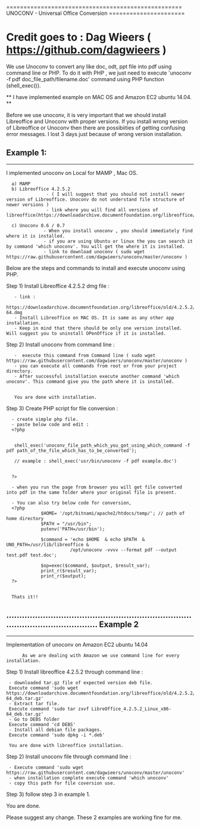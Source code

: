 

=================================================== UNOCONV - Universal Office Conversion ======================

Credit goes to : Dag Wieers ( https://github.com/dagwieers )
================================================================================================================

We use Unoconv to convert any like doc, odt, ppt file into pdf using command line or PHP. 
To do it with PHP , we just need to execute 'unoconv -f pdf doc_file_path/filename.doc' command using PHP function (shell_exec()).


 ** I have implemented example on MAC OS and Amazon EC2 ubuntu 14.04. ** 

Before we use unoconv, it is very important that we should install Libreoffice and Unoconv with proper versions.
If you install wrong version of Libreoffice or Unoconv then there are possibiities of getting confusing error messages. 
I lost 3 days just because of wrong version installation.

Example 1:
----------
---------------------------------------

I implemented unoconv on Local for MAMP , Mac OS.
 
      a) MAMP
      b) Libreoffice 4.2.5.2 
                   - ( I will suggest that you should not install newer version of Libreoffice. Unoconv do not understand file structure of newer versions )
                   - link where you will find all versions of libreoffice(https://downloadarchive.documentfoundation.org/libreoffice/old/)

      c) Unoconv 0.6 / 0.7
                  - When you install unoconv , you should immediately find where it is installed.
                  - if you are using Ubuntu or linux the you can search it by command 'which unoconv'. You will get the where it is installed.
                  - link to download unoconv ( sudo wget https://raw.githubusercontent.com/dagwieers/unoconv/master/unoconv )

Below are the steps and commands to install and execute unoconv using PHP.

Step 1) Install Libreoffice 4.2.5.2 dmg file :

       - link : 
              https://downloadarchive.documentfoundation.org/libreoffice/old/4.2.5.2/mac/x86_64/LibreOffice_4.2.5.2_MacOS_x86-64.dmg
       - Install Libreoffice on MAC OS. It is same as any other app installation.
       - Keep in mind that there should be only one version installed. Will suggest you to uninstall OPenOffice if it is installed.

Step 2) Install unoconv from command line :

       -  execute this command from Command line ( sudo wget https://raw.githubusercontent.com/dagwieers/unoconv/master/unoconv ) 
       - you can execute all commands from root or from your project directory. 
       - After successful installation execute another command 'which unoconv'. This command give you the path where it is installed.


       You are done with installation.

Step 3) Create PHP script for file conversion :

      - create simple php file.
      - paste below code and edit :
      <?php
       

       shell_exec('unoconv_file_path_which_you_got_using_which_command -f pdf path_of_the_file_which_has_to_be_converted');

       // example : shell_exec('usr/bin/unoconv -f pdf example.doc')


      ?>  

      - when you run the page from browser you will get file converted into pdf in the same folder where your original file is present.
      
      - You can also try below code for conversion,
      <?php
                 $HOME= '/opt/bitnami/apache2/htdocs/temp/'; // path of home directory
				 $PATH = "/usr/bin";
				 putenv('PATH=/usr/bin');
				 
				 $command = 'echo $HOME  & echo $PATH  & UNO_PATH=/usr/lib/libreoffice &  
				            /opt/unoconv -vvvv --format pdf --output test.pdf test.doc';

				 $op=exec($command, $output, $result_var);
				 print_r($result_var);
				 print_r($output);
      ?>


      Thats it!!

..........................................................................................................
Example 2 
-----------
---------------------------------------     

Implementation of unoconv on Amazon EC2 ubuntu 14.04 

          As we are dealing with Amazon we use command line for every installation.


Step 1) Install libreoffice 4.2.5.2 through command line :


     - downloaded tar.gz file of expected version deb file. 
     Execute command 'sudo wget https://downloadarchive.documentfoundation.org/libreoffice/old/4.2.5.2/deb/x86_64/LibreOffice_4.2.5.2_Linux_x86-64_deb.tar.gz'
     - Extract tar file.
     Execute command 'sudo tar zxvf LibreOffice_4.2.5.2_Linux_x86-64_deb.tar.gz'
     - Go to DEBS folder
     Execute command 'cd DEBS'
     - Install all debian file packages.
     Execute command 'sudo dpkg -i *.deb'

     You are done with libreoffice installation.

Step 2) Install unoconv file through command line :

     - Execute command 'sudo wget https://raw.githubusercontent.com/dagwieers/unoconv/master/unoconv'
     - when installation complete execute command 'which unoconv'
     - copy this path for file coversion use.

Step 3) follow step 3 in example 1.

You are done.


  Please suggest any change. These 2 examples are working fine for me.
             













